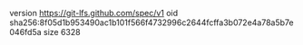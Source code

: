 version https://git-lfs.github.com/spec/v1
oid sha256:8f05d1b953490ac1b101f566f4732996c2644fcffa3b072e4a78a5b7e046fd5a
size 6328
